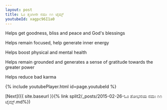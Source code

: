 ```yaml
---
layout: post
title: ಓಂ ಶೃಂಗೀನೇ ನಮಃ ೧೧ ಟೈಮ್ಸ್
youtubeId: xagpc96I1a0
---
```

 
 
Helps get goodness, bliss and peace and God's blessings
 
Helps remain focused, help generate inner energy 
 
Helps boost physical and mental health 
 
Helps remain grounded and generates a sense of gratitude towards the greater power 
 
Helps reduce bad karma
 
 
 
 


{% include youtubePlayer.html id=page.youtubeId %}
 
[Next]({{ site.baseurl }}{% link  split2/_posts/2015-02-26-ಓಂ ಶೋಭನಯ ನಮಃ ೧೧ ಟೈಮ್ಸ್.md%})
 

